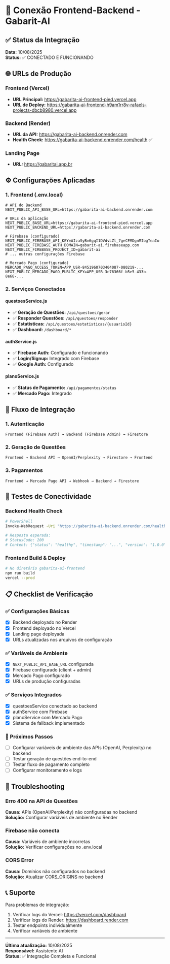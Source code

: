# 🔗 Conexão Frontend-Backend - Gabarit-AI

## ✅ Status da Integração

**Data:** 10/08/2025  
**Status:** ✅ CONECTADO E FUNCIONANDO

## 🌐 URLs de Produção

### Frontend (Vercel)
- **URL Principal:** https://gabarita-ai-frontend-pied.vercel.app
- **URL de Deploy:** https://gabarita-ai-frontend-h9am1rr8v-rafaels-projects-dbcb8980.vercel.app

### Backend (Render)
- **URL da API:** https://gabarita-ai-backend.onrender.com
- **Health Check:** https://gabarita-ai-backend.onrender.com/health ✅

### Landing Page
- **URL:** https://gabaritai.app.br

## ⚙️ Configurações Aplicadas

### 1. Frontend (.env.local)
```env
# API do Backend
NEXT_PUBLIC_API_BASE_URL=https://gabarita-ai-backend.onrender.com

# URLs da aplicação
NEXT_PUBLIC_BASE_URL=https://gabarita-ai-frontend-pied.vercel.app
NEXT_PUBLIC_BACKEND_URL=https://gabarita-ai-backend.onrender.com

# Firebase (configurado)
NEXT_PUBLIC_FIREBASE_API_KEY=AIzaSyBv6gqI1DVdvLZl_7geCFMDgnMIbgTeaIo
NEXT_PUBLIC_FIREBASE_AUTH_DOMAIN=gabarit-ai.firebaseapp.com
NEXT_PUBLIC_FIREBASE_PROJECT_ID=gabarit-ai
# ... outras configurações Firebase

# Mercado Pago (configurado)
MERCADO_PAGO_ACCESS_TOKEN=APP_USR-8451960703404087-080219-...
NEXT_PUBLIC_MERCADO_PAGO_PUBLIC_KEY=APP_USR-3e76366f-b5e5-433b-8e68-...
```

### 2. Serviços Conectados

#### questoesService.js
- ✅ **Geração de Questões:** `/api/questoes/gerar`
- ✅ **Responder Questões:** `/api/questoes/responder`
- ✅ **Estatísticas:** `/api/questoes/estatisticas/{usuarioId}`
- ✅ **Dashboard:** `/dashboard/*`

#### authService.js
- ✅ **Firebase Auth:** Configurado e funcionando
- ✅ **Login/Signup:** Integrado com Firebase
- ✅ **Google Auth:** Configurado

#### planoService.js
- ✅ **Status de Pagamento:** `/api/pagamentos/status`
- ✅ **Mercado Pago:** Integrado

## 🔄 Fluxo de Integração

### 1. Autenticação
```
Frontend (Firebase Auth) → Backend (Firebase Admin) → Firestore
```

### 2. Geração de Questões
```
Frontend → Backend API → OpenAI/Perplexity → Firestore → Frontend
```

### 3. Pagamentos
```
Frontend → Mercado Pago API → Webhook → Backend → Firestore
```

## 🧪 Testes de Conectividade

### Backend Health Check
```bash
# PowerShell
Invoke-WebRequest -Uri "https://gabarita-ai-backend.onrender.com/health" -Method GET

# Resposta esperada:
# StatusCode: 200
# Content: {"status": "healthy", "timestamp": "...", "version": "1.0.0"}
```

### Frontend Build & Deploy
```bash
# No diretório gabarita-ai-frontend
npm run build
vercel --prod
```

## 📋 Checklist de Verificação

### ✅ Configurações Básicas
- [x] Backend deployado no Render
- [x] Frontend deployado no Vercel
- [x] Landing page deployada
- [x] URLs atualizadas nos arquivos de configuração

### ✅ Variáveis de Ambiente
- [x] `NEXT_PUBLIC_API_BASE_URL` configurada
- [x] Firebase configurado (client + admin)
- [x] Mercado Pago configurado
- [x] URLs de produção configuradas

### ✅ Serviços Integrados
- [x] questoesService conectado ao backend
- [x] authService com Firebase
- [x] planoService com Mercado Pago
- [x] Sistema de fallback implementado

### 🔄 Próximos Passos
- [ ] Configurar variáveis de ambiente das APIs (OpenAI, Perplexity) no backend
- [ ] Testar geração de questões end-to-end
- [ ] Testar fluxo de pagamento completo
- [ ] Configurar monitoramento e logs

## 🚨 Troubleshooting

### Erro 400 na API de Questões
**Causa:** APIs (OpenAI/Perplexity) não configuradas no backend  
**Solução:** Configurar variáveis de ambiente no Render

### Firebase não conecta
**Causa:** Variáveis de ambiente incorretas  
**Solução:** Verificar configurações no .env.local

### CORS Error
**Causa:** Domínios não configurados no backend  
**Solução:** Atualizar CORS_ORIGINS no backend

## 📞 Suporte

Para problemas de integração:
1. Verificar logs do Vercel: https://vercel.com/dashboard
2. Verificar logs do Render: https://dashboard.render.com
3. Testar endpoints individualmente
4. Verificar variáveis de ambiente

---

**Última atualização:** 10/08/2025  
**Responsável:** Assistente AI  
**Status:** ✅ Integração Completa e Funcional
